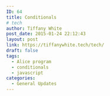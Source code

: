 ```yaml
---
ID: 64
title: Conditionals
# tech
author: Tiffany White
post_date: 2015-01-24 22:12:43
layout: post
link: https://tiffanywhite.tech/tech/
draft: false
tags:
  - Alice program
  - conditionals
  - javascript
categories:
  - General Updates
---
```

